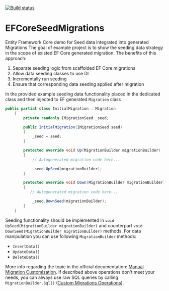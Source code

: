 [![Build status](https://ci.appveyor.com/api/projects/status/bkb2i8jgqwl182xh?svg=true)](https://ci.appveyor.com/project/nazimkov/efcoreseedmigrations)
# EFCoreSeedMigrations
Entity Framework Core demo for Seed data integrated into generated Migrations
The goal of example project is to show the seeding data strategy in the scope of existed EF Core generated migration.
The benefits of this approach:
1. Separate seeding logic from scaffolded EF Core migrations
2. Allow data seeding classes to use DI
3. Incrementally run seeding
4. Ensure that corresponding data seeding applied after migration

In the provided example seeding data functionality placed in the dedicated class and then injected to EF generated `Migration` class
```C#
public partial class InitialMigration : Migration
    {
        private readonly IMigrationSeed _seed;

        public InitialMigration(IMigrationSeed seed)
        {
            _seed = seed;
        }

        protected override void Up(MigrationBuilder migrationBuilder)
        {
            // Autogenerated migration code here...

            _seed.UpSeed(migrationBuilder);
        }

        protected override void Down(MigrationBuilder migrationBuilder)
        {
           // Autogenerated migration code here...

            _seed.DownSeed(migrationBuilder);
        }
    }
```

Seeding functionality should be implemented in `void UpSeed(MigrationBuilder migrationBuilder)` and counterpart `void DownSeed(MigrationBuilder migrationBuilder)` methods. 
For data manipulation you can use following `MigrationBuilder` methods:
* `InsertData()`
* `UpdateData()`
* `DeleteData()`

More info regarding the topic in the official documentation: [Manual Migration Customization](https://docs.microsoft.com/en-us/ef/core/modeling/data-seeding#manual-migration-customization "Manual Migration Customizations"). If described above operations don't meet your needs, you can always use raw SQL queries by calling `MigrationBuilder.Sql()` ([Custom Migrations Operations](https://docs.microsoft.com/en-us/ef/core/managing-schemas/migrations/operations#using-migrationbuildersql "Custom Migrations Operations")).
